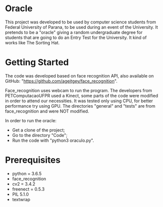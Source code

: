 # Oracle

This project was developed to be used by computer science students from Federal University of Parana, to be used during an event of the University. It pretends to be a "oracle" giving a random undergraduate degree for students that are going to do an Entry Test for the University. It kind of works like The Sorting Hat.

# Getting Started

The code was developed based on face recognition API, also available on GitHub: "https://github.com/ageitgey/face_recognition".

Face_recognition uses webcam to run the program. The developers from PETComputacaoUFPR used a Kinect, some parts of the code were modified in order to attend our necessities. It was tested only using CPU, for better performance try using GPU.
The directories "general" and "tests" are from face_recognition and were NOT modified.

In order to run the oracle:
- Get a clone of the project;
- Go to the directory "Code";
- Run the code with "python3 oraculo.py".

# Prerequisites

- python = 3.6.5
- face_recognition
- cv2 = 3.4.2
- freenect = 0.5.3
- PIL 5.1.0
- textwrap

